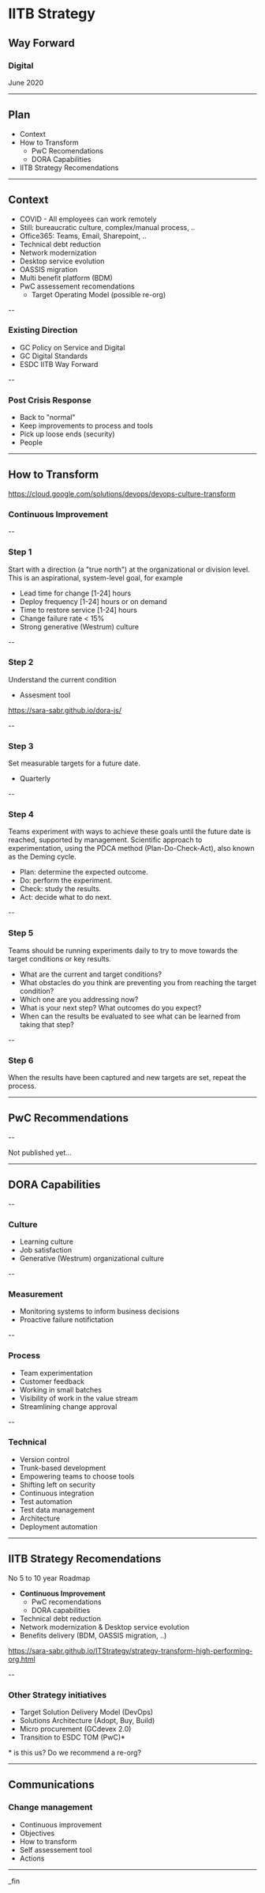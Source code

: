 # IITB Strategy

## Way Forward

### Digital

June 2020

---

## Plan

- Context
- How to Transform
  - PwC Recomendations
  - DORA Capabilities
- IITB Strategy Recomendations

---

## Context

- COVID - All employees can work remotely
- Still: bureaucratic culture, complex/manual process, ..
- Office365: Teams, Email, Sharepoint, ..
- Technical debt reduction
- Network modernization
- Desktop service evolution
- OASSIS migration
- Multi benefit platform (BDM)
- PwC assessement recomendations
  - Target Operating Model (possible re-org)

--

### Existing Direction

- GC Policy on Service and Digital
- GC Digital Standards
- ESDC IITB Way Forward

--

### Post Crisis Response

- Back to "normal"
- Keep improvements to process and tools
- Pick up loose ends (security)
- People

---

## How to Transform

https://cloud.google.com/solutions/devops/devops-culture-transform

### Continuous Improvement

--

### Step 1

Start with a direction (a "true north") at the organizational or division level.
This is an aspirational, system-level goal, for example

- Lead time for change [1-24] hours
- Deploy frequency [1-24] hours or on demand
- Time to restore service [1-24] hours
- Change failure rate < 15%
- Strong generative (Westrum) culture

--

### Step 2

Understand the current condition

- Assesment tool

https://sara-sabr.github.io/dora-js/

--

### Step 3

Set measurable targets for a future date.

- Quarterly

--

### Step 4

Teams experiment with ways to achieve these goals until the future date is reached, supported by management.
Scientific approach to experimentation, using the PDCA method (Plan-Do-Check-Act), also known as the Deming cycle.

- Plan: determine the expected outcome.
- Do: perform the experiment.
- Check: study the results.
- Act: decide what to do next.

--

### Step 5

Teams should be running experiments daily to try to move towards the target conditions or key results.

- What are the current and target conditions?
- What obstacles do you think are preventing you from reaching the target condition?
- Which one are you addressing now?
- What is your next step? What outcomes do you expect?
- When can the results be evaluated to see what can be learned from taking that step?

--

### Step 6

When the results have been captured and new targets are set, repeat the process.

---

## PwC Recommendations

--

Not published yet...

---

## DORA Capabilities

--

### Culture

- Learning culture
- Job satisfaction
- Generative (Westrum) organizational culture

--

### Measurement

- Monitoring systems to inform business decisions
- Proactive failure notifictation

--

### Process

- Team experimentation
- Customer feedback
- Working in small batches
- Visibility of work in the value stream
- Streamlining change approval

--

### Technical

- Version control
- Trunk-based development
- Empowering teams to choose tools
- Shifting left on security
- Continuous integration
- Test automation
- Test data management
- Architecture
- Deployment automation

---

## IITB Strategy Recomendations

No 5 to 10 year Roadmap

- **Continuous Improvement**
  - PwC recomendations
  - DORA capabilities
- Technical debt reduction
- Network modernization & Desktop service evolution
- Benefits delivery (BDM, OASSIS migration, ..)

https://sara-sabr.github.io/ITStrategy/strategy-transform-high-performing-org.html

--

### Other Strategy initiatives

- Target Solution Delivery Model (DevOps)
- Solutions Architecture (Adopt, Buy, Build)
- Micro procurement (GCdevex 2.0)
- Transition to ESDC TOM (PwC)*

\* is this us?  Do we recommend a re-org?

---

## Communications

### Change management

- Continuous improvement
- Objectives
- How to transform
- Self assessement tool
- Actions

---

_fin
